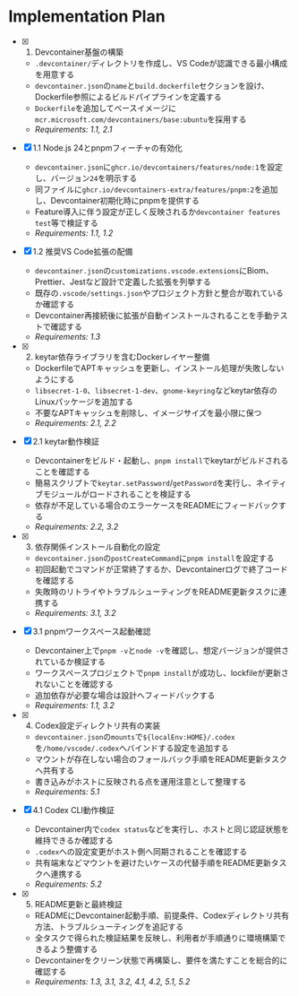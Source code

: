 # Implementation Plan

- [x] 1. Devcontainer基盤の構築
  - `.devcontainer/`ディレクトリを作成し、VS Codeが認識できる最小構成を用意する
  - `devcontainer.json`の`name`と`build.dockerfile`セクションを設け、Dockerfile参照によるビルドパイプラインを定義する
  - `Dockerfile`を追加してベースイメージに`mcr.microsoft.com/devcontainers/base:ubuntu`を採用する
  - _Requirements: 1.1, 2.1_
- [x] 1.1 Node.js 24とpnpmフィーチャの有効化
  - `devcontainer.json`に`ghcr.io/devcontainers/features/node:1`を設定し、バージョン`24`を明示する
  - 同ファイルに`ghcr.io/devcontainers-extra/features/pnpm:2`を追加し、Devcontainer初期化時にpnpmを提供する
  - Feature導入に伴う設定が正しく反映されるか`devcontainer features test`等で検証する
  - _Requirements: 1.1, 1.2_
- [x] 1.2 推奨VS Code拡張の配備
  - `devcontainer.json`の`customizations.vscode.extensions`にBiom、Prettier、Jestなど設計で定義した拡張を列挙する
  - 既存の`.vscode/settings.json`やプロジェクト方針と整合が取れているか確認する
  - Devcontainer再接続後に拡張が自動インストールされることを手動テストで確認する
  - _Requirements: 1.3_

- [x] 2. keytar依存ライブラリを含むDockerレイヤー整備
  - DockerfileでAPTキャッシュを更新し、インストール処理が失敗しないようにする
  - `libsecret-1-0`、`libsecret-1-dev`、`gnome-keyring`などkeytar依存のLinuxパッケージを追加する
  - 不要なAPTキャッシュを削除し、イメージサイズを最小限に保つ
  - _Requirements: 2.1, 2.2_
- [x] 2.1 keytar動作検証
  - Devcontainerをビルド・起動し、`pnpm install`でkeytarがビルドされることを確認する
  - 簡易スクリプトで`keytar.setPassword`/`getPassword`を実行し、ネイティブモジュールがロードされることを検証する
  - 依存が不足している場合のエラーケースをREADMEにフィードバックする
  - _Requirements: 2.2, 3.2_

- [x] 3. 依存関係インストール自動化の設定
  - `devcontainer.json`の`postCreateCommand`に`pnpm install`を設定する
  - 初回起動でコマンドが正常終了するか、Devcontainerログで終了コードを確認する
  - 失敗時のリトライやトラブルシューティングをREADME更新タスクに連携する
  - _Requirements: 3.1, 3.2_
- [x] 3.1 pnpmワークスペース起動確認
  - Devcontainer上で`pnpm -v`と`node -v`を確認し、想定バージョンが提供されているか検証する
  - ワークスペースプロジェクトで`pnpm install`が成功し、lockfileが更新されないことを確認する
  - 追加依存が必要な場合は設計へフィードバックする
  - _Requirements: 1.1, 3.2_

- [x] 4. Codex設定ディレクトリ共有の実装
  - `devcontainer.json`の`mounts`で`${localEnv:HOME}/.codex`を`/home/vscode/.codex`へバインドする設定を追加する
  - マウントが存在しない場合のフォールバック手順をREADME更新タスクへ共有する
  - 書き込みがホストに反映される点を運用注意として整理する
  - _Requirements: 5.1_
- [x] 4.1 Codex CLI動作検証
  - Devcontainer内で`codex status`などを実行し、ホストと同じ認証状態を維持できるか確認する
  - `.codex`への設定変更がホスト側へ同期されることを確認する
  - 共有端末などマウントを避けたいケースの代替手順をREADME更新タスクへ連携する
  - _Requirements: 5.2_

- [x] 5. README更新と最終検証
  - READMEにDevcontainer起動手順、前提条件、Codexディレクトリ共有方法、トラブルシューティングを追記する
  - 全タスクで得られた検証結果を反映し、利用者が手順通りに環境構築できるよう整備する
  - Devcontainerをクリーン状態で再構築し、要件を満たすことを総合的に確認する
  - _Requirements: 1.3, 3.1, 3.2, 4.1, 4.2, 5.1, 5.2_

